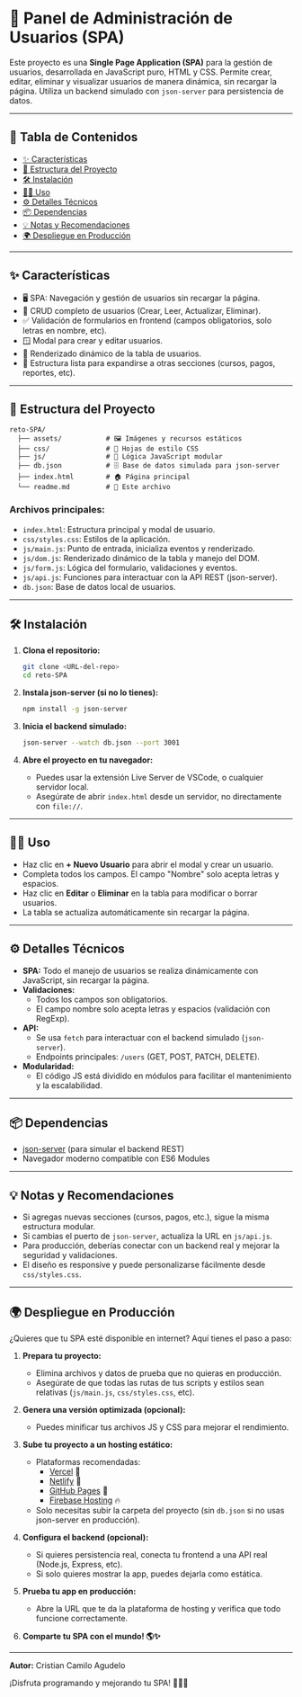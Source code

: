 # 🚀 Panel de Administración de Usuarios (SPA)

Este proyecto es una **Single Page Application (SPA)** para la gestión de usuarios, desarrollada en JavaScript puro, HTML y CSS. Permite crear, editar, eliminar y visualizar usuarios de manera dinámica, sin recargar la página. Utiliza un backend simulado con `json-server` para persistencia de datos.

---

## 📑 Tabla de Contenidos

- [✨ Características](#-características)
- [📁 Estructura del Proyecto](#-estructura-del-proyecto)
- [🛠️ Instalación](#️-instalación)
- [🧑‍💻 Uso](#-uso)
- [⚙️ Detalles Técnicos](#️-detalles-técnicos)
- [📦 Dependencias](#-dependencias)
- [💡 Notas y Recomendaciones](#-notas-y-recomendaciones)
- [🌍 Despliegue en Producción](#-despliegue-en-producción)

---

## ✨ Características

- 🖥️ SPA: Navegación y gestión de usuarios sin recargar la página.
- 📝 CRUD completo de usuarios (Crear, Leer, Actualizar, Eliminar).
- ✅ Validación de formularios en frontend (campos obligatorios, solo letras en nombre, etc).
- 🪟 Modal para crear y editar usuarios.
- 🔄 Renderizado dinámico de la tabla de usuarios.
- 🧩 Estructura lista para expandirse a otras secciones (cursos, pagos, reportes, etc).

---

## 📁 Estructura del Proyecto

```
reto-SPA/
  ├── assets/           # 🖼️ Imágenes y recursos estáticos
  ├── css/              # 🎨 Hojas de estilo CSS
  ├── js/               # 📜 Lógica JavaScript modular
  ├── db.json           # 🗄️ Base de datos simulada para json-server
  ├── index.html        # 🏠 Página principal
  └── readme.md         # 📖 Este archivo
```

### Archivos principales:

- `index.html`: Estructura principal y modal de usuario.
- `css/styles.css`: Estilos de la aplicación.
- `js/main.js`: Punto de entrada, inicializa eventos y renderizado.
- `js/dom.js`: Renderizado dinámico de la tabla y manejo del DOM.
- `js/form.js`: Lógica del formulario, validaciones y eventos.
- `js/api.js`: Funciones para interactuar con la API REST (json-server).
- `db.json`: Base de datos local de usuarios.

---

## 🛠️ Instalación

1. **Clona el repositorio:**

   ```bash
   git clone <URL-del-repo>
   cd reto-SPA
   ```

2. **Instala json-server (si no lo tienes):**

   ```bash
   npm install -g json-server
   ```

3. **Inicia el backend simulado:**

   ```bash
   json-server --watch db.json --port 3001
   ```

4. **Abre el proyecto en tu navegador:**
   - Puedes usar la extensión Live Server de VSCode, o cualquier servidor local.
   - Asegúrate de abrir `index.html` desde un servidor, no directamente con `file://`.

---

## 🧑‍💻 Uso

- Haz clic en **+ Nuevo Usuario** para abrir el modal y crear un usuario.
- Completa todos los campos. El campo "Nombre" solo acepta letras y espacios.
- Haz clic en **Editar** o **Eliminar** en la tabla para modificar o borrar usuarios.
- La tabla se actualiza automáticamente sin recargar la página.

---

## ⚙️ Detalles Técnicos

- **SPA:** Todo el manejo de usuarios se realiza dinámicamente con JavaScript, sin recargar la página.
- **Validaciones:**
  - Todos los campos son obligatorios.
  - El campo nombre solo acepta letras y espacios (validación con RegExp).
- **API:**
  - Se usa `fetch` para interactuar con el backend simulado (`json-server`).
  - Endpoints principales: `/users` (GET, POST, PATCH, DELETE).
- **Modularidad:**
  - El código JS está dividido en módulos para facilitar el mantenimiento y la escalabilidad.

---

## 📦 Dependencias

- [json-server](https://github.com/typicode/json-server) (para simular el backend REST)
- Navegador moderno compatible con ES6 Modules

---

## 💡 Notas y Recomendaciones

- Si agregas nuevas secciones (cursos, pagos, etc.), sigue la misma estructura modular.
- Si cambias el puerto de `json-server`, actualiza la URL en `js/api.js`.
- Para producción, deberías conectar con un backend real y mejorar la seguridad y validaciones.
- El diseño es responsive y puede personalizarse fácilmente desde `css/styles.css`.

---

## 🌍 Despliegue en Producción

¿Quieres que tu SPA esté disponible en internet? Aquí tienes el paso a paso:

1. **Prepara tu proyecto:**

   - Elimina archivos y datos de prueba que no quieras en producción.
   - Asegúrate de que todas las rutas de tus scripts y estilos sean relativas (`js/main.js`, `css/styles.css`, etc).

2. **Genera una versión optimizada (opcional):**

   - Puedes minificar tus archivos JS y CSS para mejorar el rendimiento.

3. **Sube tu proyecto a un hosting estático:**

   - Plataformas recomendadas:
     - [Vercel](https://vercel.com/) 🚀
     - [Netlify](https://www.netlify.com/) 🌱
     - [GitHub Pages](https://pages.github.com/) 🐙
     - [Firebase Hosting](https://firebase.google.com/products/hosting) 🔥
   - Solo necesitas subir la carpeta del proyecto (sin `db.json` si no usas json-server en producción).

4. **Configura el backend (opcional):**

   - Si quieres persistencia real, conecta tu frontend a una API real (Node.js, Express, etc).
   - Si solo quieres mostrar la app, puedes dejarla como estática.

5. **Prueba tu app en producción:**

   - Abre la URL que te da la plataforma de hosting y verifica que todo funcione correctamente.

6. **Comparte tu SPA con el mundo! 🌎✨**

---

**Autor:** Cristian Camilo Agudelo

¡Disfruta programando y mejorando tu SPA! 🚀🦄🎉
